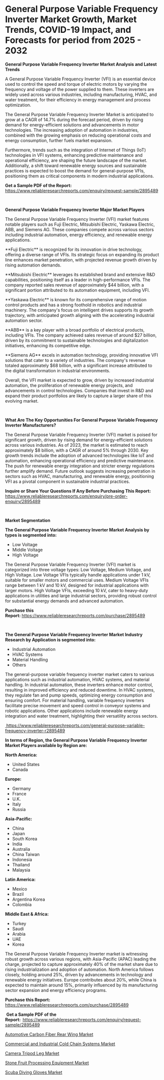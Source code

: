 <p><h1>General Purpose Variable Frequency Inverter Market Growth, Market Trends, COVID-19 Impact, and Forecasts for period from 2025 - 2032</h1></p><p><strong>General Purpose Variable Frequency Inverter Market Analysis and Latest Trends</strong></p>
<p><p>A General Purpose Variable Frequency Inverter (VFI) is an essential device used to control the speed and torque of electric motors by varying the frequency and voltage of the power supplied to them. These inverters are widely used across various industries, including manufacturing, HVAC, and water treatment, for their efficiency in energy management and process optimization.</p><p>The General Purpose Variable Frequency Inverter Market is anticipated to grow at a CAGR of 14.7% during the forecast period, driven by rising demand for energy-efficient solutions and advancements in motor technologies. The increasing adoption of automation in industries, combined with the growing emphasis on reducing operational costs and energy consumption, further fuels market expansion. </p><p>Furthermore, trends such as the integration of Internet of Things (IoT) technologies in VFI systems, enhancing predictive maintenance and operational efficiency, are shaping the future landscape of the market. Additionally, a shift toward renewable energy sources and sustainable practices is expected to boost the demand for general-purpose VFIs, positioning them as critical components in modern industrial applications.</p></p>
<p><strong>Get a Sample PDF of the Report:&nbsp;</strong> <a href="https://www.reliableresearchreports.com/enquiry/request-sample/2895489?utm_campaign=13&utm_medium=2&utm_source=Github&utm_content=ia&utm_term=15032025&utm_id=general-purpose-variable-frequency-inverter">https://www.reliableresearchreports.com/enquiry/request-sample/2895489</a></p>
<p>&nbsp;</p>
<p><strong>General Purpose Variable Frequency Inverter Major Market Players</strong></p>
<p><p>The General Purpose Variable Frequency Inverter (VFI) market features notable players such as Fuji Electric, Mitsubishi Electric, Yaskawa Electric, ABB, and Siemens AG. These companies compete across various sectors including industrial automation, energy efficiency, and renewable energy applications.</p><p>**Fuji Electric** is recognized for its innovation in drive technology, offering a diverse range of VFIs. Its strategic focus on expanding its product line enhances market penetration, with projected revenue growth driven by rising automation demands.</p><p>**Mitsubishi Electric** leverages its established brand and extensive R&D capabilities, positioning itself as a leader in high-performance VFIs. The company reported sales revenue of approximately $44 billion, with a significant portion attributed to its automation equipment, including VFI.</p><p>**Yaskawa Electric** is known for its comprehensive range of motion control products and has a strong foothold in robotics and industrial machinery. The company's focus on intelligent drives supports its growth trajectory, with anticipated growth aligning with the accelerating industrial automation sector.</p><p>**ABB** is a key player with a broad portfolio of electrical products, including VFIs. The company achieved sales revenue of around $27 billion, driven by its commitment to sustainable technologies and digitalization initiatives, enhancing its competitive edge.</p><p>**Siemens AG** excels in automation technology, providing innovative VFI solutions that cater to a variety of industries. The company's revenue totaled approximately $68 billion, with a significant increase attributed to the digital transformation in industrial environments.</p><p>Overall, the VFI market is expected to grow, driven by increased industrial automation, the proliferation of renewable energy projects, and advancements in control technologies. Companies that invest in R&D and expand their product portfolios are likely to capture a larger share of this evolving market.</p></p>
<p>&nbsp;</p>
<p><strong>What Are The Key Opportunities For General Purpose Variable Frequency Inverter Manufacturers?</strong></p>
<p><p>The General Purpose Variable Frequency Inverter (VFI) market is poised for significant growth, driven by rising demand for energy-efficient solutions across various industries. As of 2023, the market is estimated to reach approximately $8 billion, with a CAGR of around 5% through 2030. Key growth trends include the adoption of advanced technologies like IoT and automation, enhancing operational efficiency and predictive maintenance. The push for renewable energy integration and stricter energy regulations further amplify demand. Future outlook suggests increasing penetration in sectors such as HVAC, manufacturing, and renewable energy, positioning VFI as a pivotal component in sustainable industrial practices.</p></p>
<p><strong>Inquire or Share Your Questions If Any Before Purchasing This Report:</strong> <a href="https://www.reliableresearchreports.com/enquiry/pre-order-enquiry/2895489?utm_campaign=13&utm_medium=2&utm_source=Github&utm_content=ia&utm_term=15032025&utm_id=general-purpose-variable-frequency-inverter">https://www.reliableresearchreports.com/enquiry/pre-order-enquiry/2895489</a></p>
<p>&nbsp;</p>
<p><strong>Market Segmentation</strong></p>
<p><strong>The General Purpose Variable Frequency Inverter Market Analysis by types is segmented into:</strong></p>
<p><ul><li>Low Voltage</li><li>Middle Voltage</li><li>High Voltage</li></ul></p>
<p><p>The General Purpose Variable Frequency Inverter (VFI) market is categorized into three voltage types: Low Voltage, Medium Voltage, and High Voltage. Low Voltage VFIs typically handle applications under 1 kV, suitable for smaller motors and commercial uses. Medium Voltage VFIs range between 1 kV and 10 kV, designed for industrial applications with larger motors. High Voltage VFIs, exceeding 10 kV, cater to heavy-duty applications in utilities and large industrial sectors, providing robust control for substantial energy demands and advanced automation.</p></p>
<p><strong>Purchase this Report:&nbsp;</strong><a href="https://www.reliableresearchreports.com/purchase/2895489?utm_campaign=13&utm_medium=2&utm_source=Github&utm_content=ia&utm_term=15032025&utm_id=general-purpose-variable-frequency-inverter">https://www.reliableresearchreports.com/purchase/2895489</a></p>
<p>&nbsp;</p>
<p><strong>The General Purpose Variable Frequency Inverter Market Industry Research by Application is segmented into:</strong></p>
<p><ul><li>Industrial Automation</li><li>HVAC Systems</li><li>Material Handling</li><li>Others</li></ul></p>
<p><p>The general-purpose variable frequency inverter market caters to various applications such as industrial automation, HVAC systems, and material handling. In industrial automation, these inverters enhance motor control, resulting in improved efficiency and reduced downtime. In HVAC systems, they regulate fan and pump speeds, optimizing energy consumption and ensuring comfort. For material handling, variable frequency inverters facilitate precise movement and speed control in conveyor systems and robotic applications. Other applications include renewable energy integration and water treatment, highlighting their versatility across sectors.</p></p>
<p><a href="https://www.reliableresearchreports.com/general-purpose-variable-frequency-inverter-r2895489?utm_campaign=13&utm_medium=2&utm_source=Github&utm_content=ia&utm_term=15032025&utm_id=general-purpose-variable-frequency-inverter">&nbsp;https://www.reliableresearchreports.com/general-purpose-variable-frequency-inverter-r2895489</a></p>
<p><strong>In terms of Region, the General Purpose Variable Frequency Inverter Market Players available by Region are:</strong></p>
<p>
    <p> <strong> North America: </strong>
        <ul>
            <li>United States</li>
            <li>Canada</li>
        </ul>
        </p> 
    <p> <strong> Europe: </strong>
        <ul>
            <li>Germany</li>
            <li>France</li>
            <li>U.K.</li>
            <li>Italy</li>
            <li>Russia</li>
        </ul>
        </p> 
    <p> <strong> Asia-Pacific: </strong>
        <ul>
            <li>China</li>
            <li>Japan</li>
            <li>South Korea</li>
            <li>India</li>
            <li>Australia</li>
            <li>China Taiwan</li>
            <li>Indonesia</li>
            <li>Thailand</li>
            <li>Malaysia</li>
        </ul>
        </p> 
    <p> <strong> Latin America: </strong>
        <ul>
            <li>Mexico</li>
            <li>Brazil</li>
            <li>Argentina Korea</li>
            <li>Colombia</li>
        </ul>
        </p> 
    <p> <strong> Middle East & Africa: </strong>
        <ul>
            <li>Turkey</li>
            <li>Saudi</li>
            <li>Arabia</li>
            <li>UAE</li>
            <li>Korea</li>
        </ul>
    </p>
    </p>
<p><p>The General Purpose Variable Frequency Inverter market is witnessing robust growth across various regions, with Asia-Pacific (APAC) leading the charge, projected to capture approximately 40% of the market share due to rising industrialization and adoption of automation. North America follows closely, holding around 25%, driven by advancements in technology and renewable energy initiatives. Europe contributes about 20%, while China is expected to maintain around 15%, primarily influenced by its manufacturing sector expansion and energy efficiency programs.</p></p>
<p><strong>Purchase this Report: </strong><a href="https://www.reliableresearchreports.com/purchase/2895489?utm_campaign=13&utm_medium=2&utm_source=Github&utm_content=ia&utm_term=15032025&utm_id=general-purpose-variable-frequency-inverter">https://www.reliableresearchreports.com/purchase/2895489</a></p>
<p>&nbsp;<strong>Get a Sample PDF of the Report:&nbsp;&nbsp;</strong><a href="https://www.reliableresearchreports.com/enquiry/request-sample/2895489?utm_campaign=13&utm_medium=2&utm_source=Github&utm_content=ia&utm_term=15032025&utm_id=general-purpose-variable-frequency-inverter">https://www.reliableresearchreports.com/enquiry/request-sample/2895489</a></p>
<p><strong></strong></p>
<p><p><a href="https://github.com/welidaeisya/Market-Research-Report-List-1/blob/main/automotive-carbon-fiber-rear-wing-market.md?utm_campaign=13&utm_medium=2&utm_source=Github&utm_content=ia&utm_term=15032025&utm_id=general-purpose-variable-frequency-inverter">Automotive Carbon Fiber Rear Wing Market</a></p><p><a href="https://github.com/zhininzacher/Market-Research-Report-List-1/blob/main/commercial-and-industrial-cold-chain-systems-market.md?utm_campaign=13&utm_medium=2&utm_source=Github&utm_content=ia&utm_term=15032025&utm_id=general-purpose-variable-frequency-inverter">Commercial and Industrial Cold Chain Systems Market</a></p><p><a href="https://github.com/anesimazikpd/Market-Research-Report-List-1/blob/main/camera-tripod-leg-market.md?utm_campaign=13&utm_medium=2&utm_source=Github&utm_content=ia&utm_term=15032025&utm_id=general-purpose-variable-frequency-inverter">Camera Tripod Leg Market</a></p><p><a href="https://github.com/donsonjupa/Market-Research-Report-List-1/blob/main/stone-fruit-processing-equipment-market.md?utm_campaign=13&utm_medium=2&utm_source=Github&utm_content=ia&utm_term=15032025&utm_id=general-purpose-variable-frequency-inverter">Stone Fruit Processing Equipment Market</a></p><p><a href="https://github.com/sgroitrieu7f/Market-Research-Report-List-1/blob/main/scuba-diving-gloves-market.md?utm_campaign=13&utm_medium=2&utm_source=Github&utm_content=ia&utm_term=15032025&utm_id=general-purpose-variable-frequency-inverter">Scuba Diving Gloves Market</a></p></p>